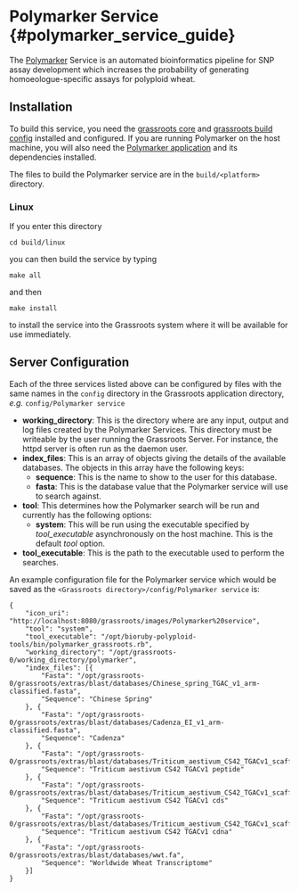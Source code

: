 ﻿Polymarker Service {#polymarker_service_guide}
==============

The [Polymarker](http://polymarker.tgac.ac.uk/) Service is an automated bioinformatics pipeline for SNP assay development which increases the probability of generating homoeologue-specific assays for polyploid wheat.

## Installation

To build this service, you need the [grassroots core](https://github.com/TGAC/grassroots-core) and [grassroots build config](https://github.com/TGAC/grassroots-build-config) installed and configured. If you are running Polymarker  on the host machine, you will also need the [Polymarker application](https://github.com/TGAC/bioruby-polyploid-tools) and its dependencies installed.

The files to build the Polymarker service are in the ```build/<platform>``` directory. 

### Linux

If you enter this directory 

~~~
cd build/linux
~~~


you can then build the service by typing

~~~
make all
~~~

and then 

~~~
make install
~~~

to install the service into the Grassroots system where it will be available for use immediately.

## Server Configuration

Each of the three services listed above can be configured by files with the same names in the ```config``` directory in the Grassroots application directory, *e.g.* ```config/Polymarker service```

 * **working_directory**: This is the directory where are any input, output and log files created by the Polymarker Services. This directory must be writeable by the user running the Grassroots Server. For instance, the httpd server is often run as the daemon user.
 * **index_files**: This is an array of objects giving the details of the available databases. The objects in this array have the following keys:
    * **sequence**:  This is the name to show to the user for this database. 
    * **fasta**: This is the database value that the Polymarker service will use to search against.
 * **tool**: This determines how the Polymarker search will be run and currently has the following options:
    * **system**: This will be run using the executable specified by *tool_executable* asynchronously on the host machine. This is the default *tool* option.
 * **tool\_executable**: This is the path to the executable used to perform the searches. 


An example configuration file for the Polymarker service which would be saved as the ```<Grassroots directory>/config/Polymarker service``` is:

~~~{.json}
{
	"icon_uri": "http://localhost:8080/grassroots/images/Polymarker%20service",
	"tool": "system",
	"tool_executable": "/opt/bioruby-polyploid-tools/bin/polymarker_grassroots.rb",
	"working_directory": "/opt/grassroots-0/working_directory/polymarker",
	"index_files": [{
		"Fasta": "/opt/grassroots-0/grassroots/extras/blast/databases/Chinese_spring_TGAC_v1_arm-classified.fasta",
		"Sequence": "Chinese Spring"
	}, {
		"Fasta": "/opt/grassroots-0/grassroots/extras/blast/databases/Cadenza_EI_v1_arm-classified.fasta",
		"Sequence": "Cadenza"
	}, {
		"Fasta": "/opt/grassroots-0/grassroots/extras/blast/databases/Triticum_aestivum_CS42_TGACv1_scaffold.annotation.gff3.pep.fa",
		"Sequence": "Triticum aestivum CS42 TGACv1 peptide"
	}, {
		"Fasta": "/opt/grassroots-0/grassroots/extras/blast/databases/Triticum_aestivum_CS42_TGACv1_scaffold.annotation.gff3.cds.fa",
		"Sequence": "Triticum aestivum CS42 TGACv1 cds"
	}, {
		"Fasta": "/opt/grassroots-0/grassroots/extras/blast/databases/Triticum_aestivum_CS42_TGACv1_scaffold.annotation.gff3.cdna.fa",
		"Sequence": "Triticum aestivum CS42 TGACv1 cdna"
	}, {
		"Fasta": "/opt/grassroots-0/grassroots/extras/blast/databases/wwt.fa",
		"Sequence": "Worldwide Wheat Transcriptome"
	}]
}
~~~
